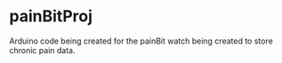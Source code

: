 # painBitProj
Arduino code being created for the painBit watch being created to store chronic pain data.
